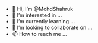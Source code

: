 - 👋 Hi, I’m @MohdShahruk
- 👀 I’m interested in ...
- 🌱 I’m currently learning ...
- 💞️ I’m looking to collaborate on ...
- 📫 How to reach me ...

<!---
MohdShahruk/MohdShahruk is a ✨ special ✨ repository because its `README.md` (this file) appears on your GitHub profile.
You can click the Preview link to take a look at your changes.
--->
